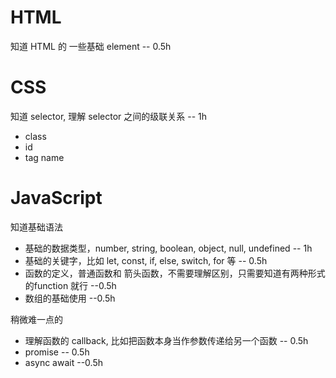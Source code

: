 # HTML
知道 HTML 的 一些基础 element -- 0.5h

# CSS
知道 selector, 理解 selector 之间的级联关系 -- 1h
* class
* id
* tag name

# JavaScript
知道基础语法
* 基础的数据类型，number, string, boolean, object, null, undefined -- 1h
* 基础的关键字，比如 let, const, if, else, switch, for 等 -- 0.5h
* 函数的定义，普通函数和 箭头函数，不需要理解区别，只需要知道有两种形式的function 就行 --0.5h
* 数组的基础使用 --0.5h

稍微难一点的
* 理解函数的 callback, 比如把函数本身当作参数传递给另一个函数 -- 0.5h
* promise -- 0.5h
* async await --0.5h